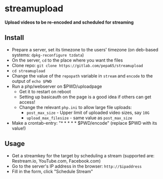 # streamupload
**Upload videos to be re-encoded and scheduled for streaming**

## Install
* Prepare a server, set its timezone to the users' timezone
  (on deb-based systems: `dpkg-reconfigure tzdata`)
* On the server, `cd` to the place where you want the files
* Clone repo: `git clone https://gitlab.com/pepa65/streamupload`
* `cd streamupload`
* Change the value of the `repopath` variable in `stream` and `encode`
  to the output of `echo $PWD`
* Run a php/webserver on $PWD/uploadpage
  - Get it to restart on reboot
  - Setting up basicauth on the page is a good idea if others can get access!
  - Change the relevant `php.ini` to allow large file uploads:
    * `post_max_size` - Upper limit of uploaded video sizes, say `10G`
    * `upload_max_filesize` - same value as `post_max_size`
* Make a crontab-entry: "* * * * *  $PWD/encode" (replace $PWD with its value!)

## Usage
* Get a streamkey for the target by scheduling a stream
  (supported are: Restream.io, YouTube.com, Facebook.com)
* Go to the server's IP address in the browser: `http://$ipaddress`
* Fill in the form, click "Schedule Stream"
